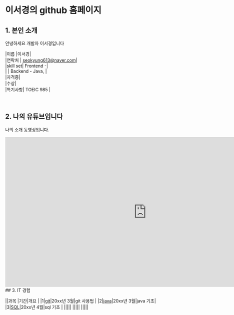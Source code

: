 
# 이서경의 github 홈페이지

## 1. 본인 소개 

안녕하세요 개발자 이서경입니다

|이름 |이서경| <br>
|연락처 | seokyung613@naver.com| <br>
|skill set| Frontend -| <br>
| | Backend - Java, | <br>
|자격증| <br>
|수상| <br>
|특기사항|  TOEIC 985 | <br>

<br>

## 2. 나의 유튜브입니다
나의 소개 동영상입니다.
<iframe width="901" height="479" src="https://www.youtube.com/embed/fCC2SRMziJQ" title="YouTube video player" frameborder="0" allow="accelerometer; autoplay; clipboard-write; encrypted-media; gyroscope; picture-in-picture" allowfullscreen></iframe>
 

<br>
## 3. IT 경험

||과목 |기간|개요 |
|1|[git](https://zzong36.github.io/git/)|20xx년 3월|git 사용법 |
|2|[java](https://zzong36.github.io/git/)|20xx년 3월|java 기초|
|3|[SQL](https://zzong36.github.io/git/)|20xx년 4월|sql 기초 |
|||||
|||||
|||||
